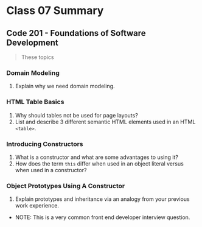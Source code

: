 # Class 07 Summary
## Code 201 - Foundations of Software Development

> These topics

### Domain Modeling
1. Explain why we need domain modeling.

### HTML Table Basics
1. Why should tables not be used for page layouts?
2. List and describe 3 different semantic HTML elements used in an HTML `<table>`.

### Introducing Constructors
1. What is a constructor and what are some advantages to using it?
2. How does the term `this` differ when used in an object literal versus when used in a constructor?

### Object Prototypes Using A Constructor
1. Explain prototypes and inheritance via an analogy from your previous work experience.
  * NOTE: This is a very common front end developer interview question.